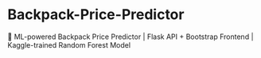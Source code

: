 # Backpack-Price-Predictor
🎒 ML-powered Backpack Price Predictor | Flask API + Bootstrap Frontend | Kaggle-trained Random Forest Model
